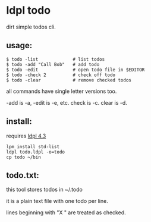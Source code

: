 # ldpl todo

dirt simple todos cli.

## usage:

    $ todo -list             # list todos
    $ todo -add "Call Bob"   # add todo
    $ todo -edit             # open todo file in $EDITOR
    $ todo -check 2          # check off todo
    $ todo -clear            # remove checked todos

all commands have single letter versions too.

-add is -a, -edit is -e, etc.  check is -c. clear is -d.

## install:

requires [ldpl 4.3](https://github.com/Lartu/ldpl/tree/4.3)

    lpm install std-list
    ldpl todo.ldpl -o=todo
    cp todo ~/bin

## todo.txt:

this tool stores todos in ~/.todo

it is a plain text file with one todo per line.

lines beginning with "X " are treated as checked.
